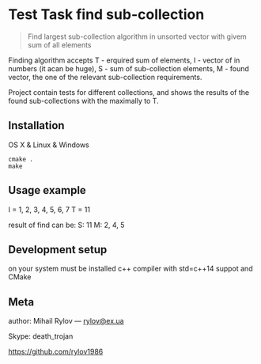 # Test Task find sub-collection 
> Find largest sub-collection algorithm in unsorted vector with givem sum of all elements 


Finding algorithm accepts T - erquired sum of elements, I - vector of in numbers (it acan be huge), S - sum of sub-collection elements, M - found vector, the one of the relevant sub-collection requirements.

Project contain tests for different collections,
and shows the results of the found sub-collections with the maximally to T.


## Installation

OS X & Linux & Windows

```
cmake .
make

```


## Usage example

 I = 1, 2, 3, 4, 5, 6, 7
 T = 11
 
 result  of find  can be:
 S: 11
 M: 2, 4, 5 

## Development setup

on your system must be installed c++ compiler with std=c++14 suppot and CMake

## Meta

author:
Mihail Rylov –– rylov@ex.ua

Skype: death_trojan

https://github.com/rylov1986

